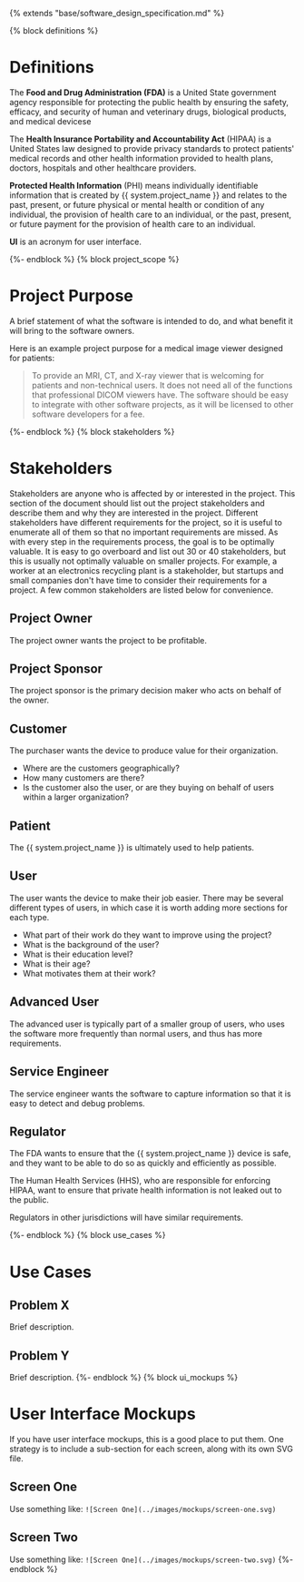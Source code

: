 {% extends "base/software_design_specification.md" %}

{% block definitions %}
# Definitions

The **Food and Drug Administration (FDA)** is a United State government agency responsible for protecting the public health by ensuring the safety, efficacy, and security of human and veterinary drugs, biological products, and medical devicese

The **Health Insurance Portability and Accountability Act** (HIPAA) is a United States law designed to provide privacy standards to protect patients' medical records and other health information provided to health plans, doctors, hospitals and other healthcare providers.

**Protected Health Information** (PHI) means individually identifiable information that is created by {{ system.project_name }} and relates to the past, present, or future physical or mental health or condition of any individual, the provision of health care to an individual, or the past, present, or future payment for the provision of health care to an individual.

**UI** is an acronym for user interface.

{%- endblock %}
{% block project_scope %}
# Project Purpose

A brief statement of what the software is intended to do, and what benefit it will bring to the software owners.

Here is an example project purpose for a medical image viewer designed for patients:

> To provide an MRI, CT, and X-ray viewer that is welcoming for patients and non-technical users.  It does not need all of the functions that professional DICOM viewers have.  The software should be easy to integrate with other software projects, as it will be licensed to other software developers for a fee.

{%- endblock %}
{% block stakeholders %}
# Stakeholders

Stakeholders are anyone who is affected by or interested in the project.  This section of the document should list out the project stakeholders and describe them and why they are interested in the project.  Different stakeholders have different requirements for the project, so it is useful to enumerate all of them so that no important requirements are missed.  As with every step in the requirements process, the goal is to be optimally valuable.  It is easy to go overboard and list out 30 or 40 stakeholders, but this is usually not optimally valuable on smaller projects.  For example, a worker at an electronics recycling plant is a stakeholder, but startups and small companies don't have time to consider their requirements for a project.  A few common stakeholders are listed below for convenience.

## Project Owner

The project owner wants the project to be profitable.

## Project Sponsor

The project sponsor is the primary decision maker who acts on behalf of the owner.

## Customer

The purchaser wants the device to produce value for their organization.

- Where are the customers geographically?
- How many customers are there?
- Is the customer also the user, or are they buying on behalf of users within a larger organization?

## Patient

The {{ system.project_name }} is ultimately used to help patients.

## User

The user wants the device to make their job easier.  There may be several different types of users, in which case it is worth adding more sections for each type.

- What part of their work do they want to improve using the project?
- What is the background of the user?
- What is their education level?
- What is their age?
- What motivates them at their work?

## Advanced User

The advanced user is typically part of a smaller group of users, who uses the software more frequently than normal users, and thus has more requirements.

## Service Engineer

The service engineer wants the software to capture information so that it is easy to detect and debug problems.

## Regulator

The FDA wants to ensure that the {{ system.project_name }} device is safe, and they want to be able to do so as quickly and efficiently as possible.

The Human Health Services (HHS), who are responsible for enforcing HIPAA, want to ensure that private health information is not leaked out to the public.

Regulators in other jurisdictions will have similar requirements.

{%- endblock %}
{% block use_cases %}
# Use Cases

## Problem X

Brief description.

## Problem Y

Brief description.
{%- endblock %}
{% block ui_mockups %}
# User Interface Mockups

If you have user interface mockups, this is a good place to put them.  One strategy is to include a sub-section for each screen, along with its own SVG file.

## Screen One

Use something like: `![Screen One](../images/mockups/screen-one.svg)`

## Screen Two

Use something like: `![Screen One](../images/mockups/screen-two.svg)`
{%- endblock %}
